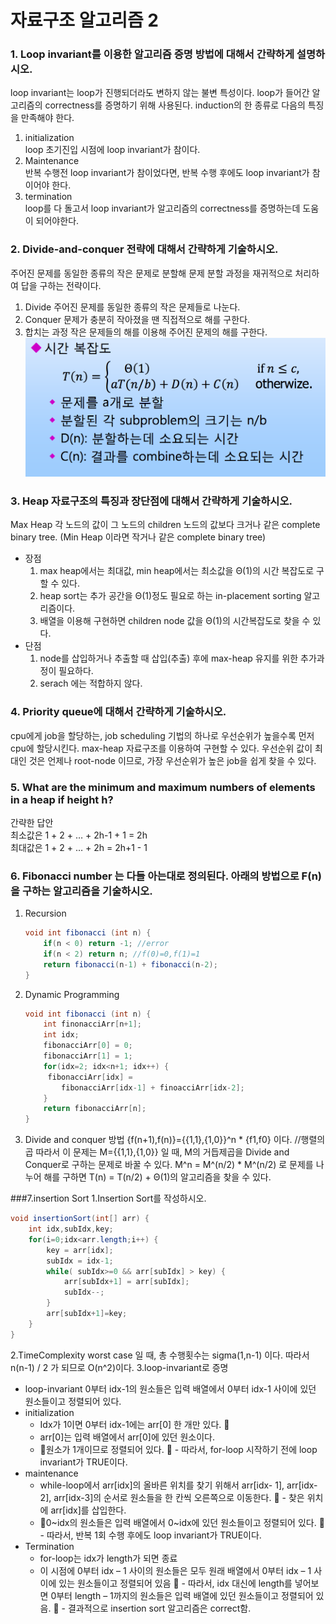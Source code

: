 # 자료구조 알고리즘 2

### 1. Loop invariant를 이용한 알고리즘 증명 방법에 대해서 간략하게 설명하시오.
loop invariant는 loop가 진행되더라도 변하지 않는 불변 특성이다. loop가 들어간 알고리즘의 correctness를 증명하기 위해 사용된다.
induction의 한 종류로 다음의 특징을 만족해야 한다. 
 
 1. initialization  
 loop 초기진입 시점에 loop invariant가 참이다.
 2. Maintenance		
 반복 수행전 loop invariant가 참이었다면, 반복 수행 후에도 loop invariant가 참이어야 한다.	
 3.	termination		
 loop를 다 돌고서 loop invariant가 알고리즘의 correctness를 증명하는데 도움이 되어야한다.
  
### 2. Divide-and-conquer 전략에 대해서 간략하게 기술하시오.
주어진 문제를 동일한 종류의 작은 문제로 분할해 문제 분할 과정을 재귀적으로 처리하여 답을 구하는 전략이다. 

 1. Divide
 주어진 문제를 동일한 종류의 작은 문제들로 나눈다.
 2. Conquer
 문제가 충분히 작아졌을 땐 직접적으로 해를 구한다.
 3. 합치는 과정
 작은 문제들의 해를 이용해 주어진 문제의 해를 구한다.
 ![divideAndConquerTimeComplexity](../image/DivideAndConquerTC.png)

### 3. Heap 자료구조의 특징과 장단점에 대해서 간략하게 기술하시오.
Max Heap
각 노드의 값이 그 노드의 children 노드의 값보다 크거나 같은 complete binary tree.
(Min Heap 이라면 작거나 같은 complete binary tree)

- 장점
	1. max heap에서는 최대값, min heap에서는 최소값을 Θ(1)의 시간 복잡도로 구할 수 있다.
    2. heap sort는 추가 공간을 Θ(1)정도 필요로 하는 in-placement sorting 알고리즘이다.
    3. 배열을 이용해 구현하면 children node 값을 Θ(1)의 시간복잡도로 찾을 수 있다.
- 단점
	1. node를 삽입하거나 추출할 때 삽입(추출) 후에 max-heap 유지를 위한 추가과정이 필요하다.
    2. serach 에는 적합하지 않다.
    
### 4. Priority queue에 대해서 간략하게 기술하시오.
cpu에게 job을 할당하는, job scheduling 기법의 하나로 우선순위가 높을수록 먼저 cpu에 할당시킨다. max-heap 자료구조를 이용하여 구현할 수 있다.
우선순위 값이 최대인 것은 언제나 root-node 이므로, 가장 우선순위가 높은 job을 쉽게 찾을 수 있다.

### 5. What are the minimum and maximum numbers of elements in a heap if height h?
간략한 답안 <br>
최소값은 1 + 2 + … + 2h-1 + 1 = 2h <br>
최대값은 1 + 2 + … + 2h = 2h+1 - 1

### 6. Fibonacci number 는 다들 아는대로 정의된다. 아래의  방법으로 F(n)을 구하는 알고리즘을 기술하시오.
1. Recursion
	```java
	void int fibonacci (int n) {
		if(n < 0) return -1; //error
		if(n < 2) return n; //f(0)=0,f(1)=1
		return fibonacci(n-1) + fibonacci(n-2);
	}
	``` 
2. Dynamic Programming
	```java
	void int fibonacci (int n) {
		int finonacciArr[n+1];
	    int idx;
	    fibonacciArr[0] = 0;
	    fibonacciArr[1] = 1;
	    for(idx=2; idx<n+1; idx++) {
	     fibonacciArr[idx] =
	     	fibonacciArr[idx-1] + finoacciArr[idx-2];
	    }
	    return fibonacciArr[n];
	}
	```
3. Divide and conquer 방법
	{f(n+1),f(n)}={{1,1},{1,0}}^n * {f1,f0} 이다. //행렬의 곱
	따라서 이 문제는 M={{1,1},{1,0}} 일 때, M의 거듭제곱을 Divide and Conquer로 구하는 문제로 바꿀 수 있다.
	M^n = M^(n/2) * M^(n/2) 로 문제를 나누어 해를 구하면 T(n) = T(n/2) + Θ(1)의 알고리즘을 찾을 수 있다.
	
###7.insertion Sort
1.Insertion Sort를 작성하시오.
```java
void insertionSort(int[] arr) {
	int idx,subIdx,key;
	for(i=0;idx<arr.length;i++) {
		key = arr[idx];
		subIdx = idx-1;
		while( subIdx>=0 && arr[subIdx] > key) {
			arr[subIdx+1] = arr[subIdx];
			subIdx--;
		}
		arr[subIdx+1]=key;
	}
}
```
2.TimeComplexity
worst case 일 때, 총 수행횟수는 sigma(1,n-1) 이다.
따라서 n(n-1) / 2 가 되므로 O(n^2)이다.
3.loop-invariant로 증명
- loop-invariant
	0부터 idx-1의 원소들은 입력 배열에서 0부터 idx-1 사이에 있던 원소들이고 정렬되어 있다.
- initialization
	- Idx가 1이면 0부터 idx-1에는 arr[0] 한 개만 있다. 􏰁
	- arr[0]는 입력 배열에서 arr[0]에 있던 원소이다. 
	- 􏰁원소가 1개이므로 정렬되어 있다.
􏰁    - 따라서, for-loop 시작하기 전에 loop invariant가 TRUE이다.
- maintenance
	- while-loop에서 arr[idx]의 올바른 위치를 찾기 위해서 arr[idx- 1], arr[idx-2], arr[idx-3]의 순서로 원소들을 한 칸씩 오른쪽으로 이동한다.
􏰁 	- 찾은 위치에 arr[idx]를 삽입한다.
	- 􏰁0~idx의 원소들은 입력 배열에서 0~idx에 있던 원소들이고 정렬되어 있다.
􏰁 	- 따라서, 반복 1회 수행 후에도 loop invariant가 TRUE이다.
- Termination
	- for-loop는 idx가 length가 되면 종료
	- 이 시점에 0부터 idx – 1 사이의 원소들은 모두 원래 배열에서 0부터 idx – 1 사이에 있는 원소들이고 정렬되어 있음
􏰁 	- 따라서, idx 대신에 length를 넣어보면 0부터 length – 1까지의 원소들은 입력 배열에 있던 원소들이고 정렬되어 있음.
􏰁 	- 결과적으로 insertion sort 알고리즘은 correct함.
